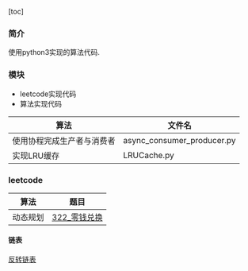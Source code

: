 [toc]

### 简介

使用python3实现的算法代码.

### 模块

* leetcode实现代码
* 算法实现代码

|算法|文件名|
|---|---|
|使用协程完成生产者与消费者|async_consumer_producer.py|
|实现LRU缓存|LRUCache.py|

### leetcode
| 算法 | 题目 |
|---|---|
| 动态规划 | [322_零钱兑换](file://./leetcode/332_零钱兑换) |

#### 链表

[反转链表](file:./leetcode/206_反转链表)

 